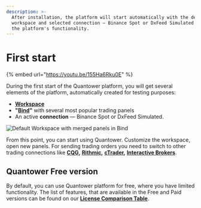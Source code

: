 ```yaml
---
description: >-
  After installation, the platform will start automatically with the default
  workspace and selected connection — Binance Spot or DxFeed Simulated — to test
  the platform's functionality.
---
```


# First start

{% embed url="https://youtu.be/155Ha6Rku0E" %}

During the first start of the Quantower platform, you will get several elements of the platform, automatically created for testing purposes:&#x20;

* [**Workspace**](https://help.quantower.com/getting-started/workspaces-binds-groups#workspaces)
* **"**[**Bind**](https://help.quantower.com/getting-started/workspaces-binds-groups#binds)**"** with several most popular trading panels
* An active **connection** — Binance Spot or DxFeed Simulated.

![Default Workspace with merged panels in Bind](../.gitbook/assets/default-workspace.png)

From this point, you can start using Quantower. Customize the workspace, open new panels. For sending trading orders you need to switch to other trading connections like [**CQG**](../connections/connection-to-cqg-amp-futures/)**,** [**Rithmic**](../connections/connection-to-rithmic/)**,** [**cTrader**](../connections/connection-to-ctrader/)**,** [**Interactive Brokers**](../connections/connect-quantower-to-interactive-broker/).&#x20;

## Quantower Free version

By default, you can use Quantower platform for free, where you have limited functionality. The list of features, that are available in the Free and Paid versions can be found on our [**License Comparison Table**](license-comparison.md).
